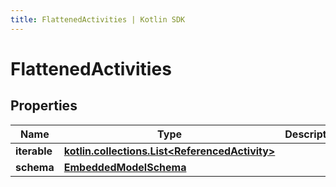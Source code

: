 ```yaml
---
title: FlattenedActivities | Kotlin SDK
---
```




# FlattenedActivities

## Properties
Name | Type | Description | Notes
------------ | ------------- | ------------- | -------------
**iterable** | [**kotlin.collections.List&lt;ReferencedActivity&gt;**](ReferencedActivity) |  | 
**schema** | [**EmbeddedModelSchema**](EmbeddedModelSchema) |  |  [optional]




